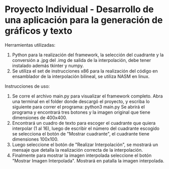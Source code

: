 # Proyecto Individual - Desarrollo de una aplicación para la generación de gráficos y texto

Herramientas utilizadas:
1. Python para la realización del framework, la selección del cuadrante y la conversión a .jpg del .img de salida de la interpolación, debe tener instalado además tkinter y numpy.
2. Se utiliza el set de instrucciones x86 para la realización del código en ensamblador de la interpolación bilineal, se utiliza NASM en linux.

Instrucciones de uso:
1. Se corre el archivo main.py para visualizar el framework completo. Abra una terminal en el folder donde descargó el proyecto, y escriba lo siguiente para correr el programa: python3 main.py
Se abrirá el programa y encontrará tres botones y la imagen original que tiene dimensiones de 400x400.
2. Encontrará un cuadro de texto para escoger el cuadrante que quiera interpolar (1 al 16), luego de escribir el número del cuadrante escogido se selecciona el botón de "Mostrar cuadrante", el cuadrante tiene dimensiones 100x100.
3. Luego seleccione el botón de "Realizar Interpolación", se mostrará un mensaje que detalla la realización correcta de la interpolación.
4. Finalmente para mostrar la imagen interpolada seleccione el botón "Mostrar Imagen Interpolada". Mostrará en patalla la imagen interpolada.

